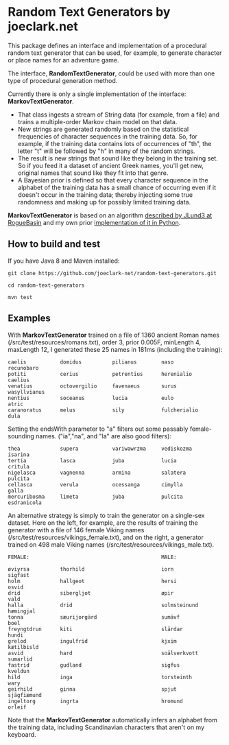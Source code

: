# Random Text Generators by joeclark.net

This package defines an interface and implementation of a procedural random text generator that can be used, for example, to generate character or place names for an adventure game.

The interface, **RandomTextGenerator**, could be used with more than one type of procedural generation method.

Currently there is only a single implementation of the interface: **MarkovTextGenerator**.  

- That class ingests a stream of String data (for example, from a file) and trains a multiple-order Markov chain model on that data.  
- New strings are generated randomly based on the statistical frequencies of character sequences in the training data. So, for example, if the training data contains lots of occurrences of "th", the letter "t" will be followed by "h" in many of the random strings.
- The result is new strings that sound like they belong in the training set.  So if you feed it a dataset of ancient Greek names, you'll get new, original names that sound like they fit into that genre.
- A Bayesian prior is defined so that every character sequence in the alphabet of the training data has a small chance of occurring even if it doesn't occur in the training data; thereby injecting some true randomness and making up for possibly limited training data.

**MarkovTextGenerator** is based on an algorithm [described by JLund3 at RogueBasin](http://roguebasin.roguelikedevelopment.org/index.php?title=Names_from_a_high_order_Markov_Process_and_a_simplified_Katz_back-off_scheme)
and my own prior [implementation of it in Python](https://github.com/joeclark-phd/roguestate/blob/master/program/namegen.py).

## How to build and test

If you have Java 8 and Maven installed:

    git clone https://github.com/joeclark-net/random-text-generators.git
    
    cd random-text-generators

    mvn test

## Examples

With **MarkovTextGenerator** trained on a file of 1360 ancient Roman names (/src/test/resources/romans.txt), order 3, prior 0.005F, minLength 4, maxLength 12, I generated these 25 names in 181ms (including the training):

    caelis           domidus          pilianus        naso             recunobaro  
    potiti           cerius           petrentius      herenialio       caelius     
    venatius         octovergilio     favenaeus       surus            wasyllvianus
    nentius          soceanus         lucia           eulo             atric       
    caranoratus      melus            sily            fulcherialio     dula        
 
Setting the endsWith parameter to "a" filters out some passably female-sounding names.  ("ia","na", and "la" are also good filters):

    thea             supera           variwawrzma     vediskozma       isarina    
    tertia           lasca            juba            lucia            critula    
    nigelasca        vagnenna         armina          salatera         pulcita    
    cellasca         verula           ocessanga       cimylla          galla      
    mercuribosma     limeta           juba            pulcita          esdranicola

An alternative strategy is simply to train the generator on a single-sex dataset.  Here on the left, for example, are the results of training the generator with a file of 146 female Viking names (/src/test/resources/vikings_female.txt), and on the right, a generator trained on 498 male Viking names (/src/test/resources/vikings_male.txt).
    
    FEMALE:                                           MALE:
    
    øviyrsa          thorhild                         iorn             sigfast
    holm             hallgeot                         hersi            osvid
    drid             sibergljot                       øpir             vald
    halla            drid                             solmsteinund     hæmingjal
    tonna            sæurijorgärd                     sumävf           boel
    freyngtdrun      kiti                             slärdar          hundi
    grelod           ingulfrid                        kjxim            kætilbisld
    asvid            hard                             soälverkvott     sumarlid
    fastrid          gudland                          sigfus           kveldun
    hild             inga                             torsteinth       wary
    geirhild         ginna                            spjut            sjägfiæmund
    ingeltorg        ingrta                           hromund          orleif
    
Note that the **MarkovTextGenerator** automatically infers an alphabet from the training data, including Scandinavian characters that aren't on my keyboard.
